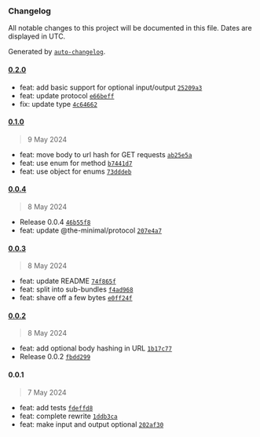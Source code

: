 ### Changelog

All notable changes to this project will be documented in this file. Dates are displayed in UTC.

Generated by [`auto-changelog`](https://github.com/CookPete/auto-changelog).

#### [0.2.0](https://github.com/the-minimal/rpc/compare/0.1.0...0.2.0)

- feat: add basic support for optional input/output [`25209a3`](https://github.com/the-minimal/rpc/commit/25209a3906005deac90d3aeee6265f7a2d97b0f1)
- feat: update protocol [`e66beff`](https://github.com/the-minimal/rpc/commit/e66beff1302ccd639f7fdc7d829ab17095a9eed0)
- fix: update type [`4c64662`](https://github.com/the-minimal/rpc/commit/4c646628f689b78fa126e2245be428cf5b0d839d)

#### [0.1.0](https://github.com/the-minimal/rpc/compare/0.0.4...0.1.0)

> 9 May 2024

- feat: move body to url hash for GET requests [`ab25e5a`](https://github.com/the-minimal/rpc/commit/ab25e5ab8aa863fcbc2e9a1f96869322e255b4d7)
- feat: use enum for method [`b7441d7`](https://github.com/the-minimal/rpc/commit/b7441d748f30b08c68426510abaf29a0b74de25a)
- feat: use object for enums [`73dddeb`](https://github.com/the-minimal/rpc/commit/73dddeb75a00ec78c8fef6957d3b7cc09e199694)

#### [0.0.4](https://github.com/the-minimal/rpc/compare/0.0.3...0.0.4)

> 8 May 2024

- Release 0.0.4 [`46b55f8`](https://github.com/the-minimal/rpc/commit/46b55f8c6e8a4aed521ab37e359b092537002469)
- feat: update @the-minimal/protocol [`207e4a7`](https://github.com/the-minimal/rpc/commit/207e4a71c9b611af67cb89115b14d6b3480117ea)

#### [0.0.3](https://github.com/the-minimal/rpc/compare/0.0.2...0.0.3)

> 8 May 2024

- feat: update README [`74f865f`](https://github.com/the-minimal/rpc/commit/74f865f054242d2bc09b90b6f1e431b7aefbe0c5)
- feat: split into sub-bundles [`f4ad968`](https://github.com/the-minimal/rpc/commit/f4ad968d127eb36cf74aff4724c5132984e935d5)
- feat: shave off a few bytes [`e0ff24f`](https://github.com/the-minimal/rpc/commit/e0ff24f4d9f68027d3e3ab61ab2610f03f6b78c0)

#### [0.0.2](https://github.com/the-minimal/rpc/compare/0.0.1...0.0.2)

> 8 May 2024

- feat: add optional body hashing in URL [`1b17c77`](https://github.com/the-minimal/rpc/commit/1b17c7730717b49f96bb81524dc94a715400a5ba)
- Release 0.0.2 [`fbdd299`](https://github.com/the-minimal/rpc/commit/fbdd299a7e7e9754186c123737d55dfcfaf7dacf)

#### 0.0.1

> 7 May 2024

- feat: add tests [`fdeffd8`](https://github.com/the-minimal/rpc/commit/fdeffd80e2625d1888913fab86d41bd23bd213cd)
- feat: complete rewrite [`1ddb3ca`](https://github.com/the-minimal/rpc/commit/1ddb3ca0bec1d7a1c822028229981688a9e83fd1)
- feat: make input and output optional [`202af30`](https://github.com/the-minimal/rpc/commit/202af301606954ceb27b6500fc277dd60e874ae7)
